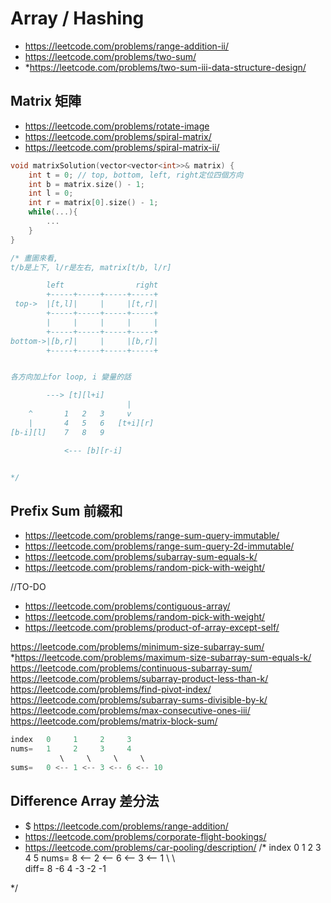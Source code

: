 # Array / Hashing
- https://leetcode.com/problems/range-addition-ii/
- https://leetcode.com/problems/two-sum/
- *https://leetcode.com/problems/two-sum-iii-data-structure-design/



## Matrix 矩陣
- https://leetcode.com/problems/rotate-image
- https://leetcode.com/problems/spiral-matrix/
- https://leetcode.com/problems/spiral-matrix-ii/

```cpp
void matrixSolution(vector<vector<int>>& matrix) {
    int t = 0; // top, bottom, left, right定位四個方向
    int b = matrix.size() - 1;
    int l = 0;
    int r = matrix[0].size() - 1;
    while(...){
        ...
    }
}
```
```cpp
/* 畫圖來看, 
t/b是上下, l/r是左右, matrix[t/b, l/r]

        left                right
        +-----+-----+-----+-----+
 top->  |[t,l]|     |     |[t,r]|
        +-----+-----+-----+-----+
        |     |     |     |     |
        +-----+-----+-----+-----+
bottom->|[b,r]|     |     |[b,r]|
        +-----+-----+-----+-----+


各方向加上for loop, i 變量的話

        ---> [t][l+i]
                          |
    ^       1   2   3     v
    |       4   5   6   [t+i][r]
[b-i][l]    7   8   9

            <--- [b][r-i]


*/
```


## Prefix Sum 前綴和
- https://leetcode.com/problems/range-sum-query-immutable/
- https://leetcode.com/problems/range-sum-query-2d-immutable/
- https://leetcode.com/problems/subarray-sum-equals-k/
- https://leetcode.com/problems/random-pick-with-weight/

//TO-DO
- https://leetcode.com/problems/contiguous-array/
- https://leetcode.com/problems/random-pick-with-weight/
- https://leetcode.com/problems/product-of-array-except-self/

https://leetcode.com/problems/minimum-size-subarray-sum/
*https://leetcode.com/problems/maximum-size-subarray-sum-equals-k/
https://leetcode.com/problems/continuous-subarray-sum/
https://leetcode.com/problems/subarray-product-less-than-k/
https://leetcode.com/problems/find-pivot-index/
https://leetcode.com/problems/subarray-sums-divisible-by-k/
https://leetcode.com/problems/max-consecutive-ones-iii/
https://leetcode.com/problems/matrix-block-sum/
```cpp
index   0     1     2     3
nums=   1     2     3     4
           \     \     \     \
sums=   0 <-- 1 <-- 3 <-- 6 <-- 10      

```


## Difference Array 差分法
- $ https://leetcode.com/problems/range-addition/
- https://leetcode.com/problems/corporate-flight-bookings/
- https://leetcode.com/problems/car-pooling/description/
/*
index   0     1     2     3     4     5
nums=   8 <-- 2 <-- 6 <-- 3 <-- 1 
            \     \     \
diff=   8     -6    4     -3    -2    -1
    
*/